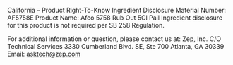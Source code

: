  
 
 
California – Product Right-To-Know Ingredient Disclosure 
Material Number: AF5758E 
Product Name: Afco 5758 Rub Out 5Gl Pail 
Ingredient disclosure for this product is not required per SB 258 Regulation. 
 
For additional information or question, please contact us at: 
Zep, Inc. 
C/O Technical Services 
3330 Cumberland Blvd. SE, Ste 700 
Atlanta, GA 30339 
Email: asktech@zep.com 
 
 
 
 
